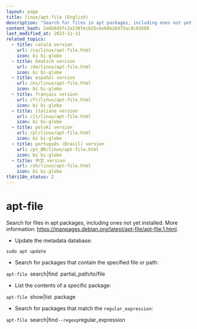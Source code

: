 ```yaml
---
layout: page
title: linux/apt-file (English)
description: "Search for files in apt packages, including ones not yet installed."
content_hash: 2e6b8d5fc2a238fecb25cbeb8b28475ac8c02688
last_modified_at: 2023-11-12
related_topics:
  - title: català version
    url: /ca/linux/apt-file.html
    icon: bi bi-globe
  - title: Deutsch version
    url: /de/linux/apt-file.html
    icon: bi bi-globe
  - title: español version
    url: /es/linux/apt-file.html
    icon: bi bi-globe
  - title: français version
    url: /fr/linux/apt-file.html
    icon: bi bi-globe
  - title: italiano version
    url: /it/linux/apt-file.html
    icon: bi bi-globe
  - title: polski version
    url: /pl/linux/apt-file.html
    icon: bi bi-globe
  - title: português (Brasil) version
    url: /pt_BR/linux/apt-file.html
    icon: bi bi-globe
  - title: 中文 version
    url: /zh/linux/apt-file.html
    icon: bi bi-globe
tldri18n_status: 2
---
```

# apt-file

Search for files in apt packages, including ones not yet installed.
More information: <https://manpages.debian.org/latest/apt-file/apt-file.1.html>.

- Update the metadata database:

`sudo apt update`

- Search for packages that contain the specified file or path:

`apt-file `<span class="tldr-var badge badge-pill bg-dark-lm bg-white-dm text-white-lm text-dark-dm font-weight-bold">search|find</span>` `<span class="tldr-var badge badge-pill bg-dark-lm bg-white-dm text-white-lm text-dark-dm font-weight-bold">partial_path/to/file</span>

- List the contents of a specific package:

`apt-file `<span class="tldr-var badge badge-pill bg-dark-lm bg-white-dm text-white-lm text-dark-dm font-weight-bold">show|list</span>` `<span class="tldr-var badge badge-pill bg-dark-lm bg-white-dm text-white-lm text-dark-dm font-weight-bold">package</span>

- Search for packages that match the `regular_expression`:

`apt-file `<span class="tldr-var badge badge-pill bg-dark-lm bg-white-dm text-white-lm text-dark-dm font-weight-bold">search|find</span>` --regexp `<span class="tldr-var badge badge-pill bg-dark-lm bg-white-dm text-white-lm text-dark-dm font-weight-bold">regular_expression</span>

